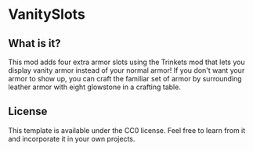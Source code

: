 # VanitySlots

## What is it?

This mod adds four extra armor slots using the Trinkets mod that lets you display vanity armor instead of your normal armor! If you don't want your armor to show up, you can craft the familiar set of armor by surrounding leather armor with eight glowstone in a crafting table.

## License

This template is available under the CC0 license. Feel free to learn from it and incorporate it in your own projects.

